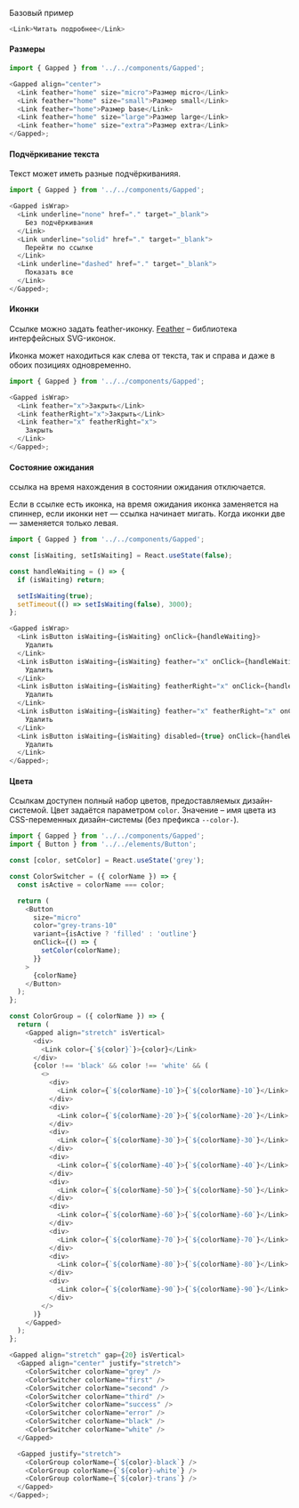 Базовый пример

```js
<Link>Читать подробнее</Link>
```

#### Размеры

```js
import { Gapped } from '../../components/Gapped';

<Gapped align="center">
  <Link feather="home" size="micro">Размер micro</Link>
  <Link feather="home" size="small">Размер small</Link>
  <Link feather="home">Размер base</Link>
  <Link feather="home" size="large">Размер large</Link>
  <Link feather="home" size="extra">Размер extra</Link>
</Gapped>;
```

#### Подчёркивание текста

Текст может иметь разные подчёркиванияя.

```js
import { Gapped } from '../../components/Gapped';

<Gapped isWrap>
  <Link underline="none" href="." target="_blank">
    Без подчёркивания
  </Link>
  <Link underline="solid" href="." target="_blank">
    Перейти по ссылке
  </Link>
  <Link underline="dashed" href="." target="_blank">
    Показать все
  </Link>
</Gapped>;
```

#### Иконки

Ссылке можно задать feather-иконку. [Feather](https://feathericons.com/) – библиотека интерфейсных SVG-иконок.

Иконка может находиться как слева от текста, так и справа и даже в обоих позициях одновременно.

```js
import { Gapped } from '../../components/Gapped';

<Gapped isWrap>
  <Link feather="x">Закрыть</Link>
  <Link featherRight="x">Закрыть</Link>
  <Link feather="x" featherRight="x">
    Закрыть
  </Link>
</Gapped>;
```

#### Состояние ожидания

ссылка на время нахождения в состоянии ожидания отключается.

Если в ссылке есть иконка, на время ожидания иконка заменяется на спиннер, если иконки нет — ссылка начинает мигать. Когда иконки две — заменяется только левая.

```js
import { Gapped } from '../../components/Gapped';

const [isWaiting, setIsWaiting] = React.useState(false);

const handleWaiting = () => {
  if (isWaiting) return;

  setIsWaiting(true);
  setTimeout(() => setIsWaiting(false), 3000);
};

<Gapped isWrap>
  <Link isButton isWaiting={isWaiting} onClick={handleWaiting}>
    Удалить
  </Link>
  <Link isButton isWaiting={isWaiting} feather="x" onClick={handleWaiting}>
    Удалить
  </Link>
  <Link isButton isWaiting={isWaiting} featherRight="x" onClick={handleWaiting}>
    Удалить
  </Link>
  <Link isButton isWaiting={isWaiting} feather="x" featherRight="x" onClick={handleWaiting}>
    Удалить
  </Link>
  <Link isButton isWaiting={isWaiting} disabled={true} onClick={handleWaiting}>
    Удалить
  </Link>
</Gapped>;
```

#### Цвета

Ссылкам доступен полный набор цветов, предоставляемых дизайн-системой. Цвет задаётся параметром `color`. Значение – имя цвета из CSS-переменных дизайн-системы (без префикса `--color-`).

```js
import { Gapped } from '../../components/Gapped';
import { Button } from '../../elements/Button';

const [color, setColor] = React.useState('grey');

const ColorSwitcher = ({ colorName }) => {
  const isActive = colorName === color;

  return (
    <Button
      size="micro"
      color="grey-trans-10"
      variant={isActive ? 'filled' : 'outline'}
      onClick={() => {
        setColor(colorName);
      }}
    >
      {colorName}
    </Button>
  );
};

const ColorGroup = ({ colorName }) => {
  return (
    <Gapped align="stretch" isVertical>
      <div>
        <Link color={`${color}`}>{color}</Link>
      </div>
      {color !== 'black' && color !== 'white' && (
        <>
          <div>
            <Link color={`${colorName}-10`}>{`${colorName}-10`}</Link>
          </div>
          <div>
            <Link color={`${colorName}-20`}>{`${colorName}-20`}</Link>
          </div>
          <div>
            <Link color={`${colorName}-30`}>{`${colorName}-30`}</Link>
          </div>
          <div>
            <Link color={`${colorName}-40`}>{`${colorName}-40`}</Link>
          </div>
          <div>
            <Link color={`${colorName}-50`}>{`${colorName}-50`}</Link>
          </div>
          <div>
            <Link color={`${colorName}-60`}>{`${colorName}-60`}</Link>
          </div>
          <div>
            <Link color={`${colorName}-70`}>{`${colorName}-70`}</Link>
          </div>
          <div>
            <Link color={`${colorName}-80`}>{`${colorName}-80`}</Link>
          </div>
          <div>
            <Link color={`${colorName}-90`}>{`${colorName}-90`}</Link>
          </div>
        </>
      )}
    </Gapped>
  );
};

<Gapped align="stretch" gap={20} isVertical>
  <Gapped align="center" justify="stretch">
    <ColorSwitcher colorName="grey" />
    <ColorSwitcher colorName="first" />
    <ColorSwitcher colorName="second" />
    <ColorSwitcher colorName="third" />
    <ColorSwitcher colorName="success" />
    <ColorSwitcher colorName="error" />
    <ColorSwitcher colorName="black" />
    <ColorSwitcher colorName="white" />
  </Gapped>

  <Gapped justify="stretch">
    <ColorGroup colorName={`${color}-black`} />
    <ColorGroup colorName={`${color}-white`} />
    <ColorGroup colorName={`${color}-trans`} />
  </Gapped>
</Gapped>;
```
